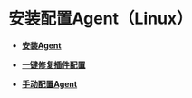 # 安装配置Agent（Linux）<a name="ZH-CN_TOPIC_0107662416"></a>

-   **[安装Agent](安装Agent.md)**  

-   **[一键修复插件配置](一键修复插件配置.md)**  

-   **[手动配置Agent](手动配置Agent.md)**  



